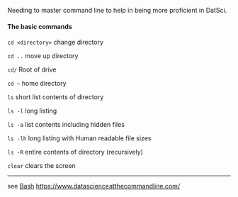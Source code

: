 Needing to master command line to help in being more proficient in DatSci.

#### The basic commands

`cd <directory>` change directory

`cd ..` move up directory

`cd/` Root of drive

`cd ~` home directory

`ls`  short list contents of directory

`ls -l` long listing

`ls -a` list contents including hidden files

`ls -lh` long listing with Human readable file sizes

`ls -R` entire contents of directory (recursively)

`clear` clears the screen



---
see [Bash](Bash.md)
https://www.datascienceatthecommandline.com/
